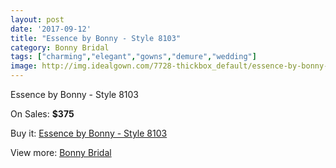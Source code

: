 ```yaml
---
layout: post
date: '2017-09-12'
title: "Essence by Bonny - Style 8103"
category: Bonny Bridal
tags: ["charming","elegant","gowns","demure","wedding"]
image: http://img.idealgown.com/7728-thickbox_default/essence-by-bonny-style-8103.jpg
---
```

Essence by Bonny - Style 8103

On Sales: **$375**
<a href="https://www.idealgown.com/en/bonny-bridal/3286-essence-by-bonny-style-8103.html"><amp-img layout="responsive" width="600" height="600" src="//img.idealgown.com/7728-thickbox_default/essence-by-bonny-style-8103.jpg" alt="Essence by Bonny - Style 8103 0" /></a>
<a href="https://www.idealgown.com/en/bonny-bridal/3286-essence-by-bonny-style-8103.html"><amp-img layout="responsive" width="600" height="600" src="//img.idealgown.com/7729-thickbox_default/essence-by-bonny-style-8103.jpg" alt="Essence by Bonny - Style 8103 1" /></a>

Buy it: [Essence by Bonny - Style 8103](https://www.idealgown.com/en/bonny-bridal/3286-essence-by-bonny-style-8103.html "Essence by Bonny - Style 8103")

View more: [Bonny Bridal](https://www.idealgown.com/en/41-bonny-bridal "Bonny Bridal")